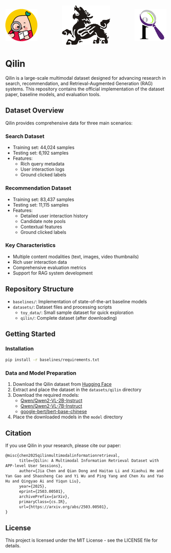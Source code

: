 
<div style="display: flex; justify-content: space-between; align-items: center; margin: 20px 0;">
  <div style="flex: 1; text-align: left;">
    <img src="pics/xhs.png" alt="XHS Logo" width="100"/>
  </div>
  <div style="flex: 1; text-align: center;">
    <img src="pics/icon.jpg" alt="Qilin Logo" width="150"/>
  </div>
  <div style="flex: 1; text-align: right;">
    <img src="pics/thuir.png" alt="THUIR Logo" width="100"/>
  </div>
</div>

# Qilin

Qilin is a large-scale multimodal dataset designed for advancing research in search, recommendation, and Retrieval-Augmented Generation (RAG) systems. This repository contains the official implementation of the dataset paper, baseline models, and evaluation tools.

## Dataset Overview

Qilin provides comprehensive data for three main scenarios:

### Search Dataset
- Training set: 44,024 samples
- Testing set: 6,192 samples
- Features:
  - Rich query metadata
  - User interaction logs
  - Ground clicked labels

### Recommendation Dataset
- Training set: 83,437 samples
- Testing set: 11,115 samples
- Features:
  - Detailed user interaction history
  - Candidate note pools
  - Contextual features
  - Ground clicked labels

### Key Characteristics
- Multiple content modalities (text, images, video thumbnails)
- Rich user interaction data
- Comprehensive evaluation metrics
- Support for RAG system development

## Repository Structure

- `baselines/`: Implementation of state-of-the-art baseline models
- `datasets/`: Dataset files and processing scripts
  - `toy_data/`: Small sample dataset for quick exploration
  - `qilin/`: Complete dataset (after downloading)

## Getting Started

### Installation

```bash
pip install -r baselines/requirements.txt
```

### Data and Model Preparation

1. Download the Qilin dataset from [Hugging Face](https://huggingface.co/datasets/THUIR/qilin)
2. Extract and place the dataset in the `datasets/qilin` directory
3. Download the required models:
   - [Qwen/Qwen2-VL-2B-Instruct](https://huggingface.co/Qwen/Qwen2-VL-2B-Instruct)
   - [Qwen/Qwen2-VL-7B-Instruct](https://huggingface.co/Qwen/Qwen2-VL-7B-Instruct)
   - [google-bert/bert-base-chinese](https://huggingface.co/google-bert/bert-base-chinese)
4. Place the downloaded models in the `model` directory

## Citation

If you use Qilin in your research, please cite our paper:

```
@misc{chen2025qilinmultimodalinformationretrieval,
      title={Qilin: A Multimodal Information Retrieval Dataset with APP-level User Sessions}, 
      author={Jia Chen and Qian Dong and Haitao Li and Xiaohui He and Yan Gao and Shaosheng Cao and Yi Wu and Ping Yang and Chen Xu and Yao Hu and Qingyao Ai and Yiqun Liu},
      year={2025},
      eprint={2503.00501},
      archivePrefix={arXiv},
      primaryClass={cs.IR},
      url={https://arxiv.org/abs/2503.00501}, 
}
```

## License

This project is licensed under the MIT License - see the LICENSE file for details.
